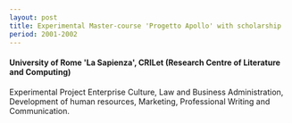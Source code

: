 ```yaml
---
layout: post
title: Experimental Master-course 'Progetto Apollo' with scholarship
period: 2001-2002
---
```


#### University of Rome 'La Sapienza', CRILet (Research Centre of Literature and Computing)
Experimental Project Enterprise Culture, Law and Business Administration, Development of human resources, Marketing, Professional Writing and Communication. 
